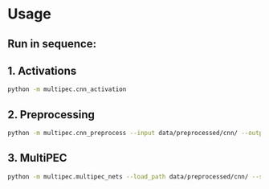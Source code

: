 # Usage

## Run in sequence:

## 1. Activations

```bash
python -m multipec.cnn_activation
```

## 2. Preprocessing

```bash
python -m multipec.cnn_preprocess --input data/preprocessed/cnn/ --output data/output/cnn/
```

## 3. MultiPEC

```bash
python -m multipec.multipec_nets --load_path data/preprocessed/cnn/ --save_path data/output/cnn/
```


